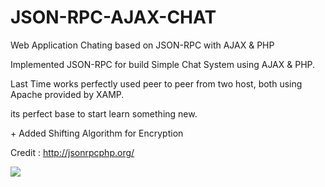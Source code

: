 # JSON-RPC-AJAX-CHAT
Web Application Chating based on JSON-RPC with AJAX & PHP

Implemented JSON-RPC for build Simple Chat System using AJAX & PHP.<br>
<p>Last Time works perfectly used peer to peer from two host, both using Apache provided by XAMP.</p>

<p>its perfect base to start learn something new.</p>
+ Added Shifting Algorithm for Encryption

Credit : http://jsonrpcphp.org/ 

<img src="https://scontent-sin1-1.xx.fbcdn.net/hphotos-xfp1/v/t1.0-9/12592326_1711756099038248_4368923942304691556_n.jpg?oh=757d19b26b1dbafed85df1b0a65a15ea&oe=57338966"></img>

